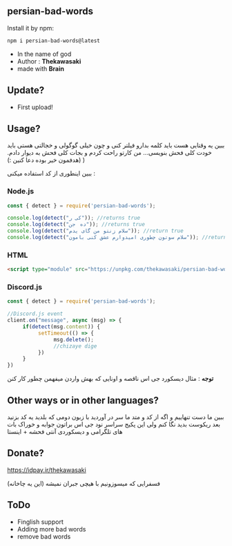 ## persian-bad-words

Install it by npm:
```bash
npm i persian-bad-words@latest
```
- In the name of god
- Author : **Thekawasaki**
- made with **Brain**

## Update?

- First upload!

## Usage?

ببین یه وقتایی هست باید کلمه بدارو فیلتر کنی و چون خیلی گوگولی و خجالتی هستی باید خودت کلی فحش بنویسی...
من کارتو راحت کردم و بجات کلی فحش به دیوار دادم. (هدفمون خیر بوده دعا کنین :) )

ببین اینطوری از کد استفاده میکنی : 

### Node.js

```js
const { detect } = require('persian-bad-words');

console.log(detect("کی ر")); //returns true
console.log(detect("جنㅤده")); //returns true
console.log(detect("سلام زنتو من گای یدم")); //return true
console.log(detect("سلام سوتون چطوری امیدوارم عشق کنی بامون")); //returns false
```

### HTML

```html
<script type="module" src="https://unpkg.com/thekawasaki/persian-bad-words"></script>
```

### Discord.js

```js
const { detect } = require('persian-bad-words'); 

//Discord.js event
client.on("message", async (msg) => {
     if(detect(msg.content)) {
          setTimeout(() => {
               msg.delete();
               //chizaye dige
          })
     }
}) 
```

**توجه** : مثال دیسکورد جی اس ناقصه و اونایی که بهش واردن میفهمن چطور کار کنن

## Other ways or in other languages?

ببین ما دست تنهاییم و اگه از کد و متد ما سر در آوردید با زبون دومی که بلدید یه کد بزنید بعد ریکوست بدید نگا کنم ولی این پکیج سراسر نود جی اس براتون جوابه و خوراک بات های تلگرامی و دیسکوردی آنتی فحشه + اینستا



## Donate?

https://idpay.ir/thekawasaki

فسفرایی که میسوزونیم با هیچی جبران نمیشه (این یه چاخانه)



## ToDo

* Finglish support
* Adding more bad words
* remove bad words
